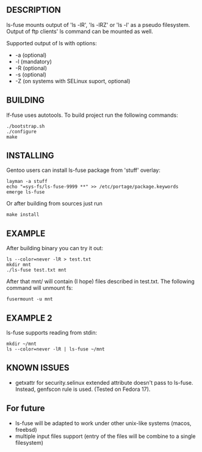 ## DESCRIPTION

ls-fuse mounts output of 'ls -lR', 'ls -lRZ' or 'ls -l' as a pseudo filesystem.
Output of ftp clients' ls command can be mounted as well.

Supported output of ls with options:

* -a (optional)
* -l (mandatory)
* -R (optional)
* -s (optional)
* -Z (on systems with SELinux suport, optional)

## BUILDING

lf-fuse uses autotools. To build project run the following commands:

	./bootstrap.sh
	./configure
	make

## INSTALLING

Gentoo users can install ls-fuse package from 'stuff' overlay:

	layman -a stuff
	echo "=sys-fs/ls-fuse-9999 **" >> /etc/portage/package.keywords
	emerge ls-fuse

Or after building from sources just run

	make install

## EXAMPLE

After building binary you can try it out:

	ls --color=never -lR > test.txt
	mkdir mnt
	./ls-fuse test.txt mnt

After that mnt/ will contain (I hope) files described in test.txt. The
following command will unmount fs:

	fusermount -u mnt

## EXAMPLE 2

ls-fuse supports reading from stdin:

	mkdir ~/mnt
	ls --color=never -lR | ls-fuse ~/mnt

## KNOWN ISSUES

* getxattr for security.selinux extended attribute doesn't pass to ls-fuse.
  Instead, genfscon rule is used. (Tested on Fedora 17).

## For future

* ls-fuse will be adapted to work under other unix-like systems (macos, freebsd)
* multiple input files support (entry of the files will be combine to a single
  filesystem)
